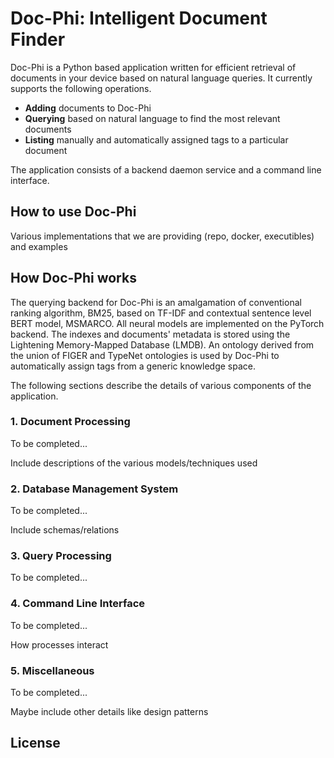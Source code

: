 # Doc-Phi: Intelligent Document Finder

Doc-Phi is a Python based application written for efficient retrieval of documents in your device based on natural language queries. It currently supports the following operations.

- **Adding** documents to Doc-Phi
- **Querying** based on natural language to find the most relevant documents
- **Listing** manually and automatically assigned tags to a particular document

The application consists of a backend daemon service and a command line interface.

## How to use Doc-Phi

Various implementations that we are providing (repo, docker, executibles) and examples

## How Doc-Phi works

The querying backend for Doc-Phi is an amalgamation of conventional ranking algorithm, BM25, based on TF-IDF and contextual sentence level BERT model, MSMARCO. All neural models are implemented on the PyTorch backend. The indexes and documents' metadata is stored using the Lightening Memory-Mapped Database (LMDB). An ontology derived from the union of FIGER and TypeNet ontologies is used by Doc-Phi to automatically assign tags from a generic knowledge space.

The following sections describe the details of various components of the application.

### 1. Document Processing

To be completed...

Include descriptions of the various models/techniques used

### 2. Database Management System

To be completed...

Include schemas/relations

### 3. Query Processing

To be completed...

### 4. Command Line Interface

To be completed...

How processes interact

### 5. Miscellaneous

To be completed...

Maybe include other details like design patterns

## License
